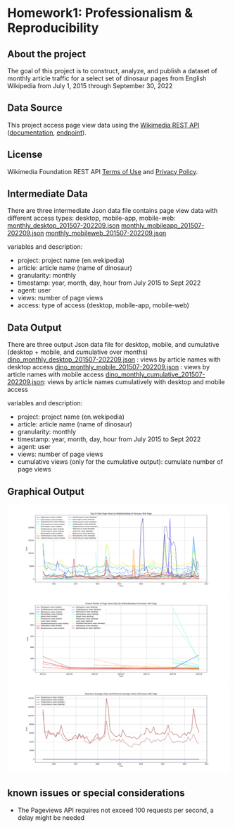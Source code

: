 # Homework1: Professionalism & Reproducibility

## About the project
The goal of this project is to construct, analyze, and publish a dataset of monthly article traffic for a select set of dinosaur pages from English Wikipedia from July 1, 2015 through September 30, 2022

## Data Source
This project access page view data using the [Wikimedia REST API](https://www.mediawiki.org/wiki/Wikimedia_REST_API) ([documentation](https://wikitech.wikimedia.org/wiki/Analytics/AQS/Pageviews), [endpoint](https://wikimedia.org/api/rest_v1/#/Pageviews_data/get_metrics_pageviews_aggregate_project_access_agent_granularity_start_end)).

## License
Wikimedia Foundation REST API [Terms of Use](https://foundation.wikimedia.org/wiki/Terms_of_Use/en) and [Privacy Policy](https://foundation.wikimedia.org/wiki/Privacy_policy).

## Intermediate Data
There are three intermediate Json data file contains page view data with different access types: desktop, mobile-app, mobile-web:
[monthly_desktop_201507-202209.json](/IntermediateData/monthly_desktop_201507-202209.json)
[monthly_mobileapp_201507-202209.json](/IntermediateData/monthly_mobileapp_201507-202209.json)
[monthly_mobileweb_201507-202209.json](/IntermediateData/monthly_mobileweb_201507-202209.json)

variables and description:
- project: project name (en.wekipedia)
- article: article name (name of dinosaur)
- granularity: monthly
- timestamp: year, month, day, hour from July 2015 to Sept 2022
- agent: user
- views: number of page views
- access: type of access (desktop, mobile-app, mobile-web)

## Data Output
There are three output Json data file for desktop, mobile, and cumulative (desktop + mobile, and cumulative over months)
[dino_monthly_desktop_201507-202209.json](/DataOutput/dino_monthly_desktop_201507-202209.json) : views by article names with desktop access
[dino_monthly_mobile_201507-202209.json](/DataOutput/dino_monthly_mobile_201507-202209.json) : views by article names with mobile access
[dino_monthly_cumulative_201507-202209.json](/DataOutput/dino_monthly_cumulative_201507-202209.json): views by article names cumulatively with desktop and mobile access

variables and description:
- project: project name (en.wekipedia)
- article: article name (name of dinosaur)
- granularity: monthly
- timestamp: year, month, day, hour from July 2015 to Sept 2022
- agent: user
- views: number of page views
- cumulative views (only for the cumulative output): cumulate number of page views

## Graphical Output

![Top_10_Peak_Views](/GraphicalOutput/Top_10_Peak_Views.png)
![Fewest_Months_of_Data](/GraphicalOutput/Fewest_Months_of_Data.png)
![Max_Avg_Min_Avg](/GraphicalOutput/Max_Avg_Min_Avg_.png)

## known issues or special considerations
- The Pageviews API requires not exceed 100 requests per second, a delay might be needed
